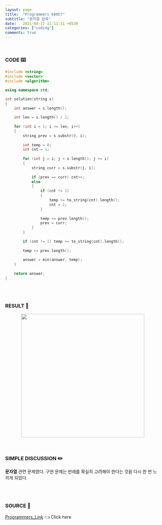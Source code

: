 ```yaml
---
layout: page
title:  "Programmers 60057"
subtitle: "문자열 압축"
date:   2021-04-17 11:11:11 +0530
categories: ["coding"]
comments: true
---
```


<br>

### CODE ⌨️

```c++
#include <string>
#include <vector>
#include <algorithm>

using namespace std;

int solution(string s)
{
    int answer = s.length();
    
    int len = s.length() / 2;
    
    for (int i = 1; i <= len; i++)
    {
        string prev = s.substr(0, i);
        
        int temp = 0;
        int cnt = 1;
        
        for (int j = i; j < s.length(); j += i)
        {
            string curr = s.substr(j, i);
            
            if (prev == curr) cnt++;
            else
            {
                if (cnt != 1)
                {
                    temp += to_string(cnt).length();
                    cnt = 1;
                }
                
                temp += prev.length();
                prev = curr;
            }
        }
        
        if (cnt != 1) temp += to_string(cnt).length();
        
        temp += prev.length();
        
        answer = min(answer, temp);
    }
    
    return answer;
}
```  

<br>
<br>

### RESULT 💛

<img src="{{ '/assets/programmers/p60057r.jpg' }}" style="width: 400px; height: auto; margin-left: auto; margin-right: auto; display: block;">  

<br>
<br>

### SIMPLE DISCUSSION ✏️

**문자열** 관련 문제였다. 구현 문제는 반례를 확실히 고려해야 한다는 것을 다시 한 번 느끼게 되었다.  

<br>
<br>

### SOURCE 💎

[Programmers_Link][link] 👈 Click here  

<br>

<script src="https://utteranc.es/client.js"
        repo="DCherish/DCherish.github.io"
        issue-term="pathname"
        theme="boxy-light"
        crossorigin="anonymous"
        async>
</script>

[link]: https://programmers.co.kr/learn/courses/30/lessons/60057